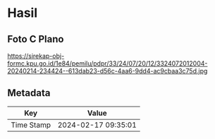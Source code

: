 # Hasil

## Foto C Plano

https://sirekap-obj-formc.kpu.go.id/1e84/pemilu/pdpr/33/24/07/20/12/3324072012004-20240214-234424--613dab23-d56c-4aa6-9dd4-ac9cbaa3c75d.jpg


## Metadata

| Key        | Value               |
| ---------- | ------------------- |
| Time Stamp | 2024-02-17 09:35:01 |



